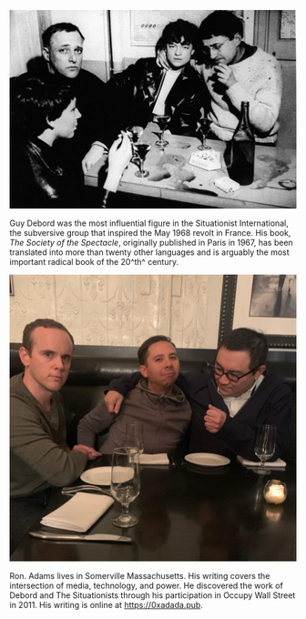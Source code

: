 <div class="break-before"></div>

![Guy Debord (right)](images/author.jpg)

Guy Debord was the most influential figure in the Situationist International,
the subversive group that inspired the May 1968 revolt in France. His book, _The
Society of the Spectacle_, originally published in Paris in 1967, has been
translated into more than twenty other languages and is arguably the most
important radical book of the 20^th^ century.

![Ron. Adams (left)](images/translator.jpg)

Ron. Adams lives in Somerville Massachusetts. His writing covers the
intersection of media, technology, and power. He discovered the work of Debord
and The Situationists through his participation in Occupy Wall Street in 2011.
His writing is online at https://0xadada.pub.
